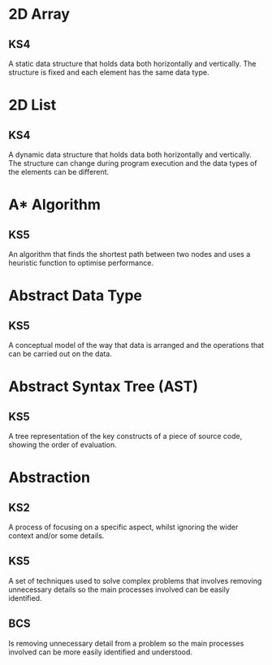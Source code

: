 # 2D Array
## KS4 
A static data structure that holds data both horizontally and vertically. The structure is fixed and each element has the same data type.  


# 2D List
## KS4 
A dynamic data structure that holds data both horizontally and vertically. The structure can change during program execution and the data types of the elements can be different.  


# A* Algorithm
## KS5
An algorithm that finds the shortest path between two nodes and uses a heuristic function to optimise performance.  


# Abstract Data Type
## KS5
A conceptual model of the way that data is arranged and the operations that can be carried out on the data.  


# Abstract Syntax Tree (AST)
## KS5
A tree representation of the key constructs of a piece of source code, showing the order of evaluation.  


# Abstraction
## KS2
A process of focusing on a specific aspect, whilst ignoring the wider context and/or some details.  
## KS5
A set of techniques used to solve complex problems that involves removing unnecessary details so the main processes involved can be easily identified.  
## BCS
Is removing unnecessary detail from a problem so the main processes involved can be more easily identified and understood.  

